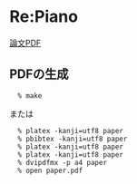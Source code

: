 # Re:Piano

[論文PDF](https://stkay.github.io/EC2017/paper.pdf)

## PDFの生成

```
  % make
```

または

```
  % platex -kanji=utf8 paper
  % pbibtex -kanji=utf8 paper
  % platex -kanji=utf8 paper
  % platex -kanji=utf8 paper
  % dvipdfmx -p a4 paper
  % open paper.pdf
```
